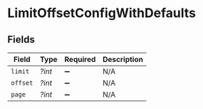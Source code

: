 # LimitOffsetConfigWithDefaults


## Fields

| Field              | Type               | Required           | Description        |
| ------------------ | ------------------ | ------------------ | ------------------ |
| `limit`            | *?int*             | :heavy_minus_sign: | N/A                |
| `offset`           | *?int*             | :heavy_minus_sign: | N/A                |
| `page`             | *?int*             | :heavy_minus_sign: | N/A                |